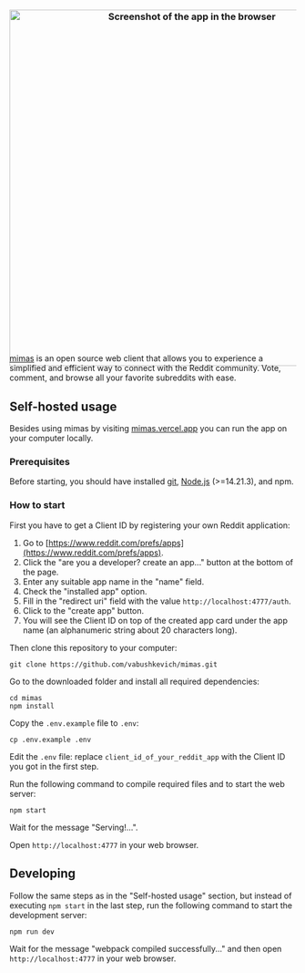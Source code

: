 <h3 align="center"><img src="https://github.com/vabushkevich/mimas/assets/23465488/1c676ff8-7f85-42c5-b982-f7aa33d77724" width="625px" style="margin-bottom: -38px;" alt="Screenshot of the app in the browser"></h3>

[mimas](https://mimas.vercel.app) is an open source web client that allows you
to experience a simplified and efficient way to connect with the Reddit
community. Vote, comment, and browse all your favorite subreddits with ease.

## Self-hosted usage

Besides using mimas by visiting [mimas.vercel.app](https://mimas.vercel.app) you
can run the app on your computer locally.

### Prerequisites

Before starting, you should have installed [git](https://git-scm.com),
[Node.js](https://nodejs.org) (>=14.21.3), and npm.

### How to start

First you have to get a Client ID by registering your own Reddit application:

1. Go to [https://www.reddit.com/prefs/apps](https://www.reddit.com/prefs/apps).
2. Click the "are you a developer? create an app..." button at the bottom of the
   page.
3. Enter any suitable app name in the "name" field.
4. Check the "installed app" option.
5. Fill in the "redirect uri" field with the value `http://localhost:4777/auth`.
6. Click to the "create app" button.
7. You will see the Client ID on top of the created app card under the app name
   (an alphanumeric string about 20 characters long).

Then clone this repository to your computer:

```shell
git clone https://github.com/vabushkevich/mimas.git
```

Go to the downloaded folder and install all required dependencies:

```shell
cd mimas
npm install
```

Copy the `.env.example` file to `.env`:

```shell
cp .env.example .env
```

Edit the `.env` file: replace `client_id_of_your_reddit_app` with the Client ID
you got in the first step.

Run the following command to compile required files and to start the web server:

```shell
npm start
```

Wait for the message "Serving!...".

Open `http://localhost:4777` in your web browser.

## Developing

Follow the same steps as in the "Self-hosted usage" section, but instead of
executing `npm start` in the last step, run the following command to start the
development server:

```shell
npm run dev
```

Wait for the message "webpack compiled successfully..." and then open
`http://localhost:4777` in your web browser.
